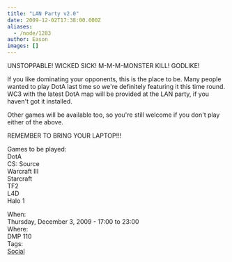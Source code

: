 ```yaml
---
title: "LAN Party v2.0"
date: 2009-12-02T17:38:00.000Z
aliases:
  - /node/1283
author: Eason
images: []
---
```


<div class="field field-name-body field-type-text-with-summary field-label-hidden"><div class="field-items"><div class="field-item even"><p>UNSTOPPABLE! WICKED SICK! M-M-M-MONSTER KILL! GODLIKE!</p>
<p>If you like dominating your opponents, this is the place to be. Many people wanted to play DotA last time so we&apos;re definitely featuring it this time round. WC3 with the latest DotA map will be provided at the LAN party, if you haven&apos;t got it installed.</p>
<p>Other games will be available too, so you&apos;re still welcome if you don&apos;t play either of the above.</p>
<p>REMEMBER TO BRING YOUR LAPTOP!!!</p>
<p>Games to be played:<br>
DotA<br>
CS: Source<br>
Warcraft III<br>
Starcraft<br>
TF2<br>
L4D<br>
Halo 1</p>
</div></div></div><div class="field field-name-field-dates field-type-datetime field-label-above"><div class="field-label">When:&#xA0;</div><div class="field-items"><div class="field-item even"><span class="date-display-single">Thursday, December 3, 2009 - <span class="date-display-range"><span class="date-display-start">17:00</span> to <span class="date-display-end">23:00</span></span></span></div></div></div><div class="field field-name-field-location field-type-text field-label-above"><div class="field-label">Where:&#xA0;</div><div class="field-items"><div class="field-item even">DMP 110</div></div></div>    <footer>
    <div class="field field-name-field-tags field-type-taxonomy-term-reference field-label-above"><div class="field-label">Tags:&#xA0;</div><div class="field-items"><div class="field-item even"><a href="/social">Social</a></div></div></div>      </footer>
